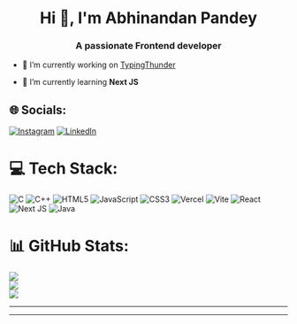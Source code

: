 <h1 align="center">Hi 👋, I'm Abhinandan Pandey</h1>
<h3 align="center">A passionate Frontend developer</h3>

- 🔭 I’m currently working on [TypingThunder](https://github.com/abhinandnn/typingthunder)

- 🌱 I’m currently learning **Next JS**
  

## 🌐 Socials:
[![Instagram](https://img.shields.io/badge/Instagram-%23E4405F.svg?logo=Instagram&logoColor=white)](https://instagram.com/abhi.nandn) [![LinkedIn](https://img.shields.io/badge/LinkedIn-%230077B5.svg?logo=linkedin&logoColor=white)](https://linkedin.com/in/abhi-nandn) 

# 💻 Tech Stack:
![C](https://img.shields.io/badge/c-%2300599C.svg?style=for-the-badge&logo=c&logoColor=white) ![C++](https://img.shields.io/badge/c++-%2300599C.svg?style=for-the-badge&logo=c%2B%2B&logoColor=white) ![HTML5](https://img.shields.io/badge/html5-%23E34F26.svg?style=for-the-badge&logo=html5&logoColor=white) ![JavaScript](https://img.shields.io/badge/javascript-%23323330.svg?style=for-the-badge&logo=javascript&logoColor=%23F7DF1E) ![CSS3](https://img.shields.io/badge/css3-%231572B6.svg?style=for-the-badge&logo=css3&logoColor=white) ![Vercel](https://img.shields.io/badge/vercel-%23000000.svg?style=for-the-badge&logo=vercel&logoColor=white) ![Vite](https://img.shields.io/badge/vite-%23646CFF.svg?style=for-the-badge&logo=vite&logoColor=white) ![React](https://img.shields.io/badge/react-%2320232a.svg?style=for-the-badge&logo=react&logoColor=%2361DAFB) ![Next JS](https://img.shields.io/badge/Next-black?style=for-the-badge&logo=next.js&logoColor=white) ![Java](https://img.shields.io/badge/java-%23ED8B00.svg?style=for-the-badge&logo=openjdk&logoColor=white)
# 📊 GitHub Stats:
![](https://github-readme-stats.vercel.app/api?username=abhinandnn&theme=dark&hide_border=false&include_all_commits=false&count_private=false)<br/>
![](https://github-readme-streak-stats.herokuapp.com/?user=abhinandnn&theme=dark&hide_border=false)<br/>
![](https://github-readme-stats.vercel.app/api/top-langs/?username=abhinandnn&theme=dark&hide_border=false&include_all_commits=false&count_private=false&layout=compact)

---

<!-- Proudly created with GPRM ( https://gprm.itsvg.in ) -->
---


<!-- Proudly created with GPRM ( https://gprm.itsvg.in ) -->
